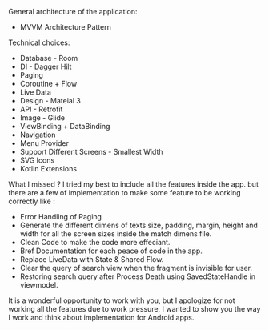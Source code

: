 General architecture of the application:
- MVVM Architecture Pattern

Technical choices:
- Database - Room
- DI - Dagger Hilt
- Paging 
- Coroutine + Flow
- Live Data
- Design - Mateial 3 
- API - Retrofit
- Image - Glide
- ViewBinding + DataBinding
- Navigation
- Menu Provider
- Support Different Screens - Smallest Width
- SVG Icons
- Kotlin Extensions

What I missed ? 
I tried my best to include all the features inside the app. but there are a few of implementation to make some feature to be working correctly like :
- Error Handling of Paging
- Generate the different dimens of texts size, padding, margin, height and width for all the screen sizes inside the match dimens file.
- Clean Code to make the code more effeciant.
- Bref Documentation for each peace of code in the app.
- Replace LiveData with State & Shared Flow.
- Clear the query of search view when the fragment is invisible for user.
- Restoring search query after Process Death using SavedStateHandle in viewmodel.

It is a wonderful opportunity to work with you, but I apologize for not working all the features due to work pressure,
I wanted to show you the way I work and think about implementation for Android apps.

